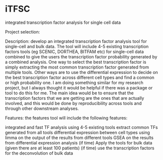 # iTFSC
integrated transcription factor analysis for single cell data


Project selection:


Description: develop an integrated transcription factor analysis tool for single-cell and bulk data. The tool will include 4-5 existing transcription factors tools (eg SCENIC, DORTHEA, BITFAM etc) for single-cell data combined to give the users the transcription factor probability generated by a combined analysis. One way to select the best transcription factor is simply extracting the most common transcription factor generated from multiple tools. Other ways are to use the differential expression to decide on the best transcription factor across different cell types and find a common or high probability one. I am doing something similar for my research project, but I always thought it would be helpful if there was a package or tool to do this for me. The main idea would be to ensure that the transcription factors that we are getting are the ones that are actually involved, and this would be done by reproducibility across tools and through other downstream analyses.

Features: the features tool will include the following features:

integrated and fast TF analysis using 4-5 existing tools
extract common TFs generated from all tools
differential expression between cell types using limma on the output of the results from different tools
GSEA on the results from differential expression analysis
(if time) Apply the tools for bulk data (given there are at least 100 patients)
(if time) use the transcription factors for the deconvolution of bulk data
